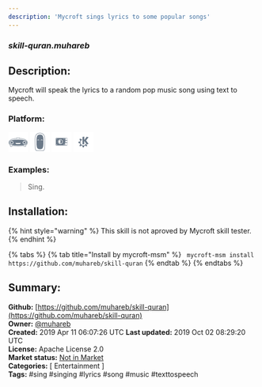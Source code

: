 ```yaml
---
description: 'Mycroft sings lyrics to some popular songs'
---
```


### _skill-quran.muhareb_  
## Description:  
Mycroft will speak the lyrics to a random pop music song using text to speech.  
  
  
### Platform:  
 ![Mark I](../.gitbook/assets/mark-1-icon.png)  ![Mark II](../.gitbook/assets/mark-2-icon.png)  ![Picroft](../.gitbook/assets/picroft-icon.png)  ![plasmoid](../.gitbook/assets/kde.png)   
### Examples:  
> Sing.  
  
## Installation:  
{% hint style="warning" %}
This skill is not aproved by Mycroft skill tester.
{% endhint %}
    
{% tabs %}
{% tab title="Install by mycroft-msm" %}
``` mycroft-msm install https://github.com/muhareb/skill-quran```
{% endtab %}
  {% endtabs %}
    
## Summary:  
**Github:** [https://github.com/muhareb/skill-quran](https://github.com/muhareb/skill-quran)  
**Owner:** [@muhareb](https://github.com/muhareb)  
**Created:** 2019 Apr 11 06:07:26 UTC  **Last updated:** 2019 Oct 02 08:29:20 UTC  
**License:** Apache License 2.0  
**Market status:** [Not in Market](https://market.mycroft.ai/skill/)  
**Categories:** [ Entertainment ]   
**Tags:** \#sing \#singing \#lyrics \#song \#music \#texttospeech   
